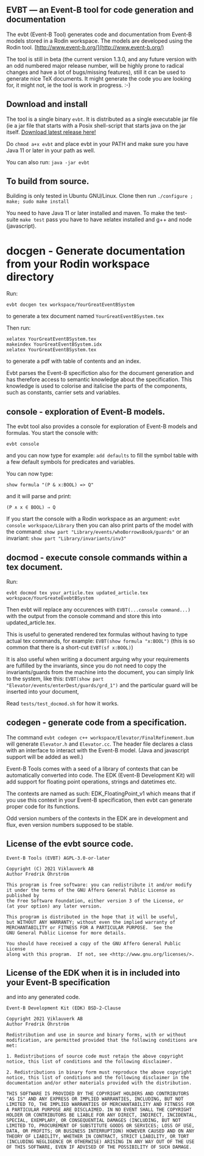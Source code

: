 ## EVBT — an Event-B tool for code generation and documentation

The evbt (Event-B Tool) generates code and documentation from Event-B models
stored in a Rodin workspace. The models are developed using the Rodin tool.
[http://www.event-b.org/](http://www.event-b.org/)

The tool is still in beta (the current version 1.3.0, and any future version with an odd numbered
major release number, will be highly prone to radical changes and have a lot of bugs/missing features),
still it can be used to generate nice TeX documents.  It might generate the code you
are looking for, it might not, ie the tool is work in progress. :-)

## Download and install

The tool is a single binary `evbt`. It is distributed as a single executable jar file (ie
a jar file that starts with a Posix shell-script that starts java on the jar itself.
[Download latest release here!](https://github.com/viklauverk/EventBTool/releases/download/v1.3.0/evbt)

Do `chmod a+x evbt` and place evbt in your PATH and make sure you have Java 11 or later in your path as well.

You can also run: `java -jar evbt`

## To build from source.

Building is only tested in Ubuntu GNU/Linux. Clone then run `./configure ; make; sudo make install`

You need to have Java 11 or later installed and maven. To make the test-suite `make test` pass
you have to have xelatex installed and g++ and node (javascript).

# docgen - Generate documentation from your Rodin workspace directory

Run:
```
evbt docgen tex workspace/YourGreatEventBSystem
```
to generate a tex document named `YourGreatEventBSystem.tex`

Then run:
```
xelatex YourGreatEventBSystem.tex
makeindex YourGreatEventBSystem.idx
xelatex YourGreatEventBSystem.tex
```
to generate a pdf with table of contents and an index.

Evbt parses the Event-B specifiction also for the document generation
and has therefore access to semantic knowledge about the
specification.  This knowledge is used to colorise and italicise the
parts of the components, such as constants, carrier sets and
variables.

## console - exploration of Event-B models.

The evbt tool also provides a console for exploration of Event-B models and formulas. You start
the console with:
```
evbt console
```
and you can now type for example: `add defaults` to fill the
symbol table with a few default symbols for predicates and variables.

You can now type:
```
show formula "(P & x:BOOL) => Q"
```
and it will parse and print:
```
(P ∧ x ∈ BOOL) ⇒ Q
```

If you start the console with a Rodin workspace as an argument:
`evbt console workspace/Library` then you can also print parts of the model with the command:
`show part "Library/events/whoBorrowsBook/guards"` or an invariant:
`show part "Library/invariants/inv3"`

## docmod - execute console commands within a tex document.

Run:
```
evbt docmod tex your_article.tex updated_article.tex workspace/YourGreateEvebtBSystem
```

Then evbt will replace any occurences with `EVBT(...console command...)` with the
output from the console command and store this into updated_article.tex.

This is useful to generated rendered tex formulas without having to type actual tex commands,
for example: `EVBT(show formula "x:BOOL")` (this is so common that there is a short-cut `EVBT(sf x:BOOL)`)

It is also useful when writing a document arguing why your requirements are fulfilled
by the invariants, since you do not need to copy the invariants/guards from the machine
into the document, you can simply link to the system, like this:
`EVBT(show part "Elevator/events/enterDest/guards/grd_1")` and the particular guard
will be inserted into your document,

Read `tests/test_docmod.sh` for how it works.

## codegen - generate code from a specification.

The command `evbt codegen c++ workspace/Elevator/FinalRefinement.bum` will generate `Elevator.h` and `Elevator.cc`.
The header file declares a class with an interface to interact with the Event-B model. (Java and javascript support will be added as well.)

Event-B Tools comes with a seed of a library of contexts that can be automatically converted into code.
The EDK (Event-B Development Kit) will add support for floating point operations, strings and datetimes etc.

The contexts are named as such: EDK_FloatingPoint_v1 which means that if you use this context
in your Event-B specification, then evbt can generate proper code for its functions.

Odd version numbers of the contexts in the EDK are in development and flux, even version numbers supposed to be stable.

## License of the evbt source code.

```
Event-B Tools (EVBT) AGPL-3.0-or-later

Copyright (C) 2021 Viklauverk AB
Author Fredrik Öhrström

This program is free software: you can redistribute it and/or modify
it under the terms of the GNU Affero General Public License as published by
the Free Software Foundation, either version 3 of the License, or
(at your option) any later version.

This program is distributed in the hope that it will be useful,
but WITHOUT ANY WARRANTY; without even the implied warranty of
MERCHANTABILITY or FITNESS FOR A PARTICULAR PURPOSE.  See the
GNU General Public License for more details.

You should have received a copy of the GNU Affero General Public License
along with this program.  If not, see <http://www.gnu.org/licenses/>.
```

## License of the EDK when it is in included into your Event-B specification
and into any generated code.

```
Event-B Development Kit (EDK) BSD-2-Clause

Copyright 2021 Viklauverk AB
Author Fredrik Öhrström

Redistribution and use in source and binary forms, with or without
modification, are permitted provided that the following conditions are
met:

1. Redistributions of source code must retain the above copyright
notice, this list of conditions and the following disclaimer.

2. Redistributions in binary form must reproduce the above copyright
notice, this list of conditions and the following disclaimer in the
documentation and/or other materials provided with the distribution.

THIS SOFTWARE IS PROVIDED BY THE COPYRIGHT HOLDERS AND CONTRIBUTORS
"AS IS" AND ANY EXPRESS OR IMPLIED WARRANTIES, INCLUDING, BUT NOT
LIMITED TO, THE IMPLIED WARRANTIES OF MERCHANTABILITY AND FITNESS FOR
A PARTICULAR PURPOSE ARE DISCLAIMED. IN NO EVENT SHALL THE COPYRIGHT
HOLDER OR CONTRIBUTORS BE LIABLE FOR ANY DIRECT, INDIRECT, INCIDENTAL,
SPECIAL, EXEMPLARY, OR CONSEQUENTIAL DAMAGES (INCLUDING, BUT NOT
LIMITED TO, PROCUREMENT OF SUBSTITUTE GOODS OR SERVICES; LOSS OF USE,
DATA, OR PROFITS; OR BUSINESS INTERRUPTION) HOWEVER CAUSED AND ON ANY
THEORY OF LIABILITY, WHETHER IN CONTRACT, STRICT LIABILITY, OR TORT
(INCLUDING NEGLIGENCE OR OTHERWISE) ARISING IN ANY WAY OUT OF THE USE
OF THIS SOFTWARE, EVEN IF ADVISED OF THE POSSIBILITY OF SUCH DAMAGE.
```
